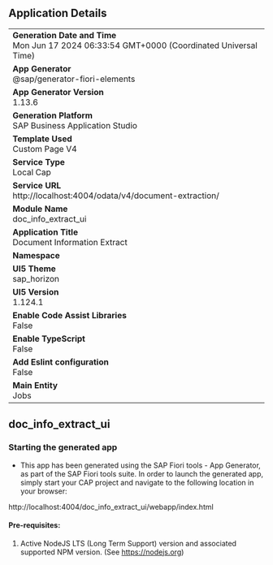 ## Application Details
|               |
| ------------- |
|**Generation Date and Time**<br>Mon Jun 17 2024 06:33:54 GMT+0000 (Coordinated Universal Time)|
|**App Generator**<br>@sap/generator-fiori-elements|
|**App Generator Version**<br>1.13.6|
|**Generation Platform**<br>SAP Business Application Studio|
|**Template Used**<br>Custom Page V4|
|**Service Type**<br>Local Cap|
|**Service URL**<br>http://localhost:4004/odata/v4/document-extraction/
|**Module Name**<br>doc_info_extract_ui|
|**Application Title**<br>Document Information Extract|
|**Namespace**<br>|
|**UI5 Theme**<br>sap_horizon|
|**UI5 Version**<br>1.124.1|
|**Enable Code Assist Libraries**<br>False|
|**Enable TypeScript**<br>False|
|**Add Eslint configuration**<br>False|
|**Main Entity**<br>Jobs|

## doc_info_extract_ui



### Starting the generated app

-   This app has been generated using the SAP Fiori tools - App Generator, as part of the SAP Fiori tools suite.  In order to launch the generated app, simply start your CAP project and navigate to the following location in your browser:

http://localhost:4004/doc_info_extract_ui/webapp/index.html

#### Pre-requisites:

1. Active NodeJS LTS (Long Term Support) version and associated supported NPM version.  (See https://nodejs.org)


